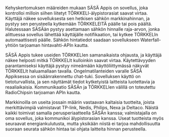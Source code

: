 Kehyskertomuksen määreiden mukaan SÄSÄ Appis on sovellus, joka kontrolloi milloin siihen
liitetyt TÖRKKELI-älypistorasiat saavat virtaa. Käyttäjä näkee sovelluksesta sen hetkisen
sähkön markkinahinnan, ja pystyy sen perusteella kytkemään TÖRKKELEITÄ päälle tai pois päältä.
Halutessaan SÄSÄän pystyy asettamaan sähkön hinnalle raja-arvon, jonka alittuessa sovellus
lähettää käyttäjälle notifikaation, tai kytkee TÖRKKELIn automaattisesti päälle. Sähkön
hintatiedot saadaan sovellukseen Waterfall-yhtiön tarjoaman hintavahti-APIn kautta.

SÄSÄ Appis tukee useiden TÖRKKELIen samanaikaista ohjausta, ja käyttäjä näkee helposti mitkä
TÖRKKELIt kulloinkin saavat virtaa. Käytettävyyden parantamiseksi käyttäjä pystyy nimeämään
käyttöliittymässä näkyvät TÖRKKELIt haluamallaan tavalla. Ongelmatilanteiden varalle SÄSÄ
Appiksessa on sisäänrakennettu chat-tuki. Sovelluksen käyttö on tietoturvallista, ja sen näyttämät
tiedot kytketyistä laitteista luotettavia ja reaaliaikaisia. Kommunikaatio SÄSÄn ja TÖRKKELIen
välillä on toteutettu RadioChipsin tarjoaman APIn kautta. 

Markkinoilla on useita jossain määrin vastaavan kaltaisia tuotteita, joista merkittävimpiä
valmistavat TP-link, Nedis, Philips, Nexa ja Deltaco. Näistä kaikki toimivat samalla
perusperiaatteella SÄSÄn kanssa; valmistajalla on oma sovellus, joka kommunikoi älypistorasian
kanssa. Useat tuotteista myös seuraavat energiankulutusta, mutta yksikään niistä ei tarjoa
mahdollisuutta suoraan seurata sähkön hintaa tai ohjata laitteita hinnan perusteella.
